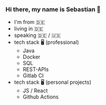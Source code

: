 ### Hi there, my name is Sebastian 👋

 - I'm from 🇩🇪
 - living in 🇩🇪
 - speaking 🇩🇪 / 🇺🇸
 - tech stack 🖥️ (professional)
   - Java
   - Docker
   - SQL
   - REST-APIs
   - Gitlab CI
 - tech stack 🖥️ (personal projects)
   - JS / React
   - Github Actions

